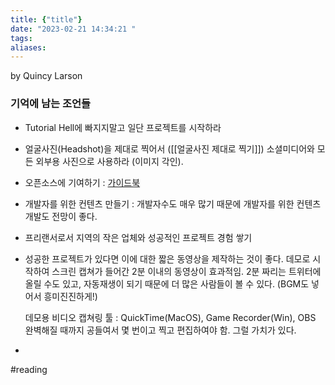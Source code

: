 ```yaml
---
title: {"title"}
date: "2023-02-21 14:34:21 "
tags: 
aliases:
---
```


by Quincy Larson

### 기억에 남는 조언들

- Tutorial Hell에 빠지지말고 일단 프로젝트를 시작하라
 
- 얼굴사진(Headshot)을 제대로 찍어서 ([[얼굴사진 제대로 찍기]]) 소셜미디어와 모든 외부용 사진으로 사용하라 (이미지 각인). 

- 오픈소스에 기여하기 : [가이드북](https://www.freecodecamp.org/news/how-to-contribute-to-open-source-projects-beginners-guide/)

- 개발자를 위한 컨텐츠 만들기 : 개발자수도 매우 많기 때문에 개발자를 위한 컨텐츠 개발도 전망이 좋다.

- 프리랜서로서 지역의 작은 업체와 성공적인 프로젝트 경험 쌓기

- 성공한 프로젝트가 있다면 이에 대한 짧은 동영상을 제작하는 것이 좋다.  데모로 시작하여 스크린 캡쳐가 들어간 2분 이내의 동영상이 효과적임.  2분 짜리는 트위터에 올릴 수도 있고, 자동재생이 되기 때문에 더 많은 사람들이 볼 수 있다. (BGM도 넣어서 흥미진진하게!) 
  
  데모용 비디오 캡쳐링 툴 : QuickTime(MacOS), Game Recorder(Win), OBS
  완벽해질 때까지 공들여서 몇 번이고 찍고 편집하여야 함.  그럴 가치가 있다.

- 
#reading